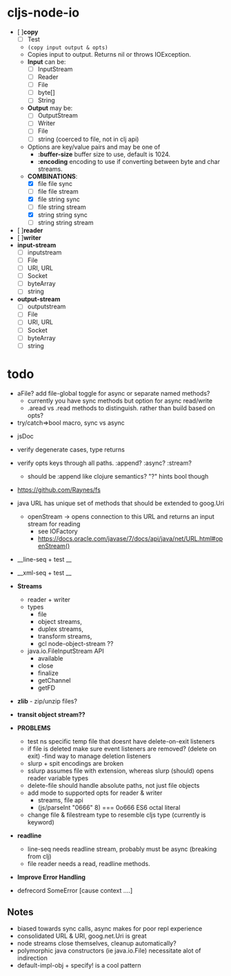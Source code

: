 
# cljs-node-io


  * [ ]__copy__
    - [ ] Test
    - ```(copy input output & opts)```
    - Copies input to output.  Returns nil or throws IOException.
    - __Input__ can be:
      - [ ] InputStream
      - [ ] Reader
      - [ ] File
      - [ ] byte[]
      - [ ] String
    - __Output__ may be:
      - [ ] OutputStream
      - [ ] Writer
      - [ ] File
      * [ ] string (coerced to file, not in clj api)
    - Options are key/value pairs and may be one of
      - __:buffer-size__  buffer size to use, default is 1024.
      - __:encoding__     encoding to use if converting between byte and char streams.      
    * __COMBINATIONS__:
      * [x] file file sync
      * [ ] file file stream
      * [x] file string sync
      * [ ] file string stream      
      * [x] string string sync
      * [ ] string string stream                        

  * [ ]__reader__
  * [ ]__writer__
  * __input-stream__
    * [ ] inputstream
    * [ ] File
    * [ ] URI, URL
    * [ ] Socket
    * [ ] byteArray
    * [ ] string
  * __output-stream__
    * [ ] outputstream
    * [ ] File
    * [ ] URI, URL
    * [ ] Socket
    * [ ] byteArray
    * [ ] string

# todo
  + aFile? add file-global toggle for async or separate named methods?
    - currently you have sync methods but option for async read/write
    - .aread vs .read methods to distinguish. rather than build based on opts?
  + try/catch=>bool macro, sync vs async
  * jsDoc
  * verify degenerate cases, type returns
  * verify opts keys through all paths. :append? :async? :stream?
    - should be :append like clojure semantics? "?" hints bool though
  * https://github.com/Raynes/fs
  * java URL has unique set of methods that should be extended to goog.Uri
    * openStream -> opens connection to this URL and returns an input stream for reading
      - see IOFactory
      - https://docs.oracle.com/javase/7/docs/api/java/net/URL.html#openStream()
  * __line-seq  + test __
  * __xml-seq  + test __
  * __Streams__
    - reader + writer
    - types
        - file
        - object streams,
        - duplex streams,
        - transform streams,
        - gcl node-object-stream ??
    - java.io.FileInputStream API
      - available
      - close
      - finalize
      - getChannel
      - getFD
  *  __zlib__
    - zip/unzip files?

  * __transit object stream??__

  * __PROBLEMS__
    - test ns specific temp file that doesnt have delete-on-exit listeners
    - if file is deleted make sure event listeners are removed? (delete on exit)
      -find way to manage deletion listeners
    * slurp + spit encodings are broken
    * sslurp assumes file with extension, whereas slurp (should) opens reader variable types
    * delete-file should handle absolute paths, not just file objects
    * add mode to supported opts for reader & writer
      - streams, file api
      - (js/parseInt "0666" 8)   ===   0o666 ES6 octal literal
    * change file & filestream type to resemble cljs type (currently is keyword)    


  * __readline__
    - line-seq needs readline stream, probably must be async (breaking from clj)
    - file reader needs a read, readline methods.


  * __Improve Error Handling__
   - defrecord SomeError [cause context ....]



## Notes
  * biased towards sync calls, async makes for poor repl experience
  * consolidated URL & URI, goog.net.Uri is great
  * node streams close themselves, cleanup automatically?
  * polymorphic java constructors (ie java.io.File)
    necessitate alot of indirection
  * default-impl-obj + specify! is a cool pattern
